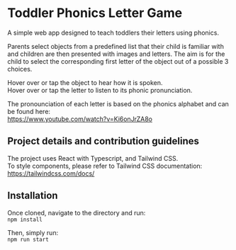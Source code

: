 # Toddler Phonics Letter Game
A simple web app designed to teach toddlers their letters using phonics.  

Parents select objects from a predefined list that their child is familiar with and children are then presented with images and letters. The aim is for the child to select the corresponding first letter of the object out of a possible 3 choices.  

Hover over or tap the object to hear how it is spoken.  
Hover over or tap the letter to listen to its phonic pronunciation.  

The pronounciation of each letter is based on the phonics alphabet and can be found here:  
https://www.youtube.com/watch?v=Ki6onJrZA8o

## Project details and contribution guidelines
The project uses React with Typescript, and Tailwind CSS.  
To style components, please refer to Tailwind CSS documentation:  
https://tailwindcss.com/docs/

## Installation

Once cloned, navigate to the directory and run:  
`npm install`

Then, simply run:  
`npm run start`
